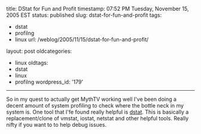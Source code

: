 title: DStat for Fun and Profit
timestamp: 07:52 PM Tuesday, November 15, 2005 EST
status: published
slug: dstat-for-fun-and-profit
tags:
- dstat
- profilng
- linux
url: /weblog/2005/11/15/dstat-for-fun-and-profit/

layout: post
oldcategories:
- linux
oldtags:
- dstat
- linux
- profilng
wordpress_id: '179'

---

So in my quest to actually get MythTV working well I've been doing a decent amount of system profiling to check where the bottle neck in my system is.  One tool that I'fe found really helpful is [dstat](http://dag.wieers.com/home-made/dstat/).  This is basically a replacement/clone of vmstat, iostat, netstat and other helpful tools. Really nifty if you want to to help debug issues.

